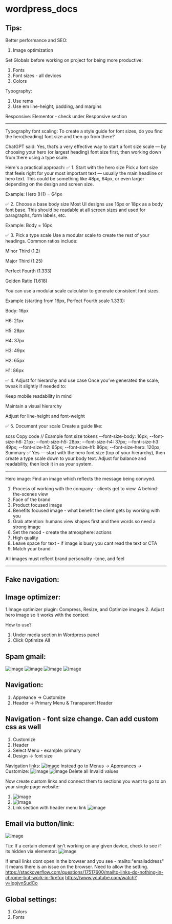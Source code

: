 
# wordpress_docs

## Tips:
Better performance and SEO:
1. Image optimization

Set Globals before working on project for being more productive:
1. Fonts
2. Font sizes - all devices
3. Colors

Typography:
1. Use rems
2. Use em line-height, padding, and margins

Responsive:
Elementor - check under Responsive section

____________________________

Typography font scaling:
To create a style guide for font sizes, do you find the hero(heading) font size and then go.from there?


ChatGPT said:
Yes, that’s a very effective way to start a font size scale — by choosing your hero (or largest heading) font size first, then working down from there using a type scale.

Here's a practical approach:
✅ 1. Start with the hero size
Pick a font size that feels right for your most important text — usually the main headline or hero text. This could be something like 48px, 64px, or even larger depending on the design and screen size.

Example:
Hero (H1) = 64px

✅ 2. Choose a base body size
Most UI designs use 16px or 18px as a body font base. This should be readable at all screen sizes and used for paragraphs, form labels, etc.

Example:
Body = 16px

✅ 3. Pick a type scale
Use a modular scale to create the rest of your headings. Common ratios include:

Minor Third (1.2)

Major Third (1.25)

Perfect Fourth (1.333)

Golden Ratio (1.618)

You can use a modular scale calculator to generate consistent font sizes.

Example (starting from 16px, Perfect Fourth scale 1.333):

Body: 16px

H6: 21px

H5: 28px

H4: 37px

H3: 49px

H2: 65px

H1: 86px

✅ 4. Adjust for hierarchy and use case
Once you’ve generated the scale, tweak it slightly if needed to:

Keep mobile readability in mind

Maintain a visual hierarchy

Adjust for line-height and font-weight

✅ 5. Document your scale
Create a guide like:

scss
Copy code
// Example font size tokens
--font-size-body: 16px;
--font-size-h6: 21px;
--font-size-h5: 28px;
--font-size-h4: 37px;
--font-size-h3: 49px;
--font-size-h2: 65px;
--font-size-h1: 86px;
--font-size-hero: 120px;
Summary
✅ Yes — start with the hero font size (top of your hierarchy), then create a type scale down to your body text. Adjust for balance and readability, then lock it in as your system.

______________________________

Hero image:
Find an image which reflects the message being convyed. 
1. Process of working with the company - clients get to view. A behind-the-scenes view
2. Face of the brand
3. Product focused image
4. Benefits focused image - what benefit the client gets by working with you
5. Grab attention: humans view shapes first and then words so need a strong image
6. Set the mood - create the atmosphere: actions
7. High quality
8. Leave space for text - if image is busy you cant read the text or CTA
9. Match your brand

All images must reflect brand personality -tone, and feel

--------------------------------------------------------------

## Fake navigation:

## Image optimizer:
1.Image optimizer plugin: Compress, Resize, and Optimize images
2. Adjust hero image so it works with the context

How to use? 
1. Under media section in Wordpress panel
2. Click Optimize All


## Spam gmail:
![image](https://github.com/user-attachments/assets/1e2a2997-1113-4f5b-ac4a-031811c5e37c)
![image](https://github.com/user-attachments/assets/ab8af659-7519-483d-80cd-e50719b1c3c5)
![image](https://github.com/user-attachments/assets/c52d01d1-774c-4d68-af6b-07edbc0fc2b7)
![image](https://github.com/user-attachments/assets/0854fdb4-23bf-4c45-9188-7426a6655326)


## Navigation:

1. Appreance -> Customize
2. Header -> Primary Menu & Transparent Header

## Navigation - font size change. Can add custom css as well
1. Customize
2. Header
3. Select Menu - example: primary
4. Design -> font size

Navigation links:
![image](https://github.com/user-attachments/assets/87db2290-dc1e-4e01-afa9-3d8308b1369d)
Instead go to Menus -> Appreances -> Customize:
![image](https://github.com/user-attachments/assets/5de4eabb-c83c-40f0-a4a1-9e6a10a3d59e)
![image](https://github.com/user-attachments/assets/67267256-0992-41f4-b934-779923950079)
Delete all Invalid values

Now create custom links and connect them to sections you want to go to on your single page website:
1. ![image](https://github.com/user-attachments/assets/ff0fa240-f416-40f4-86c4-86aba1718a15)
2. ![image](https://github.com/user-attachments/assets/0f5a96b7-09b3-40dc-ac41-c6b6bc197795)
3. Link section with header menu link
   ![image](https://github.com/user-attachments/assets/f9a06715-9370-4d95-823b-2148fdcc56b1)

## Email via button/link:
![image](https://github.com/user-attachments/assets/ce3a7a03-fa5e-4022-aa1b-0751f6b654cc)


Tip:
If a certain element isn't working on any given device, check to see if its hidden via elementor:
![image](https://github.com/user-attachments/assets/d6892414-06b9-4f0c-8020-00447700ef23)

If email links dont open in the browser and you see - mailto:"emailaddress" it means there is an issue on the browser. Need to allow the setting.
https://stackoverflow.com/questions/17517600/mailto-links-do-nothing-in-chrome-but-work-in-firefox
https://www.youtube.com/watch?v=lqojvnSudCo







## Global settings:
1. Colors
2. Fonts





